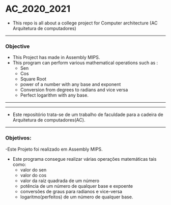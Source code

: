 # AC_2020_2021
* This repo is all about a college project for Computer architecture  (AC Arquitetura de computadores)
---

### Objective

- This Project has made in Assembly MIPS.
- This program can perform various mathematical operations such as :
  * Sen
  * Cos
  * Square Root
  * power of a number with any base and exponent
  * Conversion from degrees to radians and vice versa
  * Perfect logarithm with any base.

---
---

* Este repositório trata-se de um trabalho de faculdade para a cadeira de Arquitetura de computadores(AC).
---

### Objetivos:
-Este Projeto foi realizado em Assembly MIPS.
- Este programa consegue realizar várias operações matemáticas tais como: 
  * valor do sen
  * valor do cos
  * valor da raíz quadrada de um número
  * potência de um número de qualquer base e expoente
  * conversões de graus para radianos e vice-versa
  * logaritmo(perfeitos) de um número de qualquer base. 
